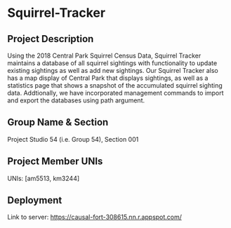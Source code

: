 # Squirrel-Tracker 

## Project Description

Using the 2018 Central Park Squirrel Census Data, Squirrel Tracker maintains a database of all squirrel sightings with functionality to update existing sightings as well as add new sightings. Our Squirrel Tracker also has a map display of Central Park that displays sightings, as well as a statistics page that shows a snapshot of the accumulated squirrel sighting data. Addtionally, we have incorporated management commands to import and export the databases using path argument.

## Group Name & Section
Project Studio 54 (i.e. Group 54), Section 001

## Project Member UNIs

UNIs: [am5513, km3244]

## Deployment

Link to server: https://causal-fort-308615.nn.r.appspot.com/

